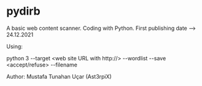 # pydirb
A basic web content scanner. Coding with Python.
First publishing date --> 24.12.2021

Using:

python 3 --target <web site URL with http://> --wordlist <Your wordlist path> --save <accept/refuse> --filename <Output name>
  
Author: Mustafa Tunahan Uçar (Ast3rpiX)
